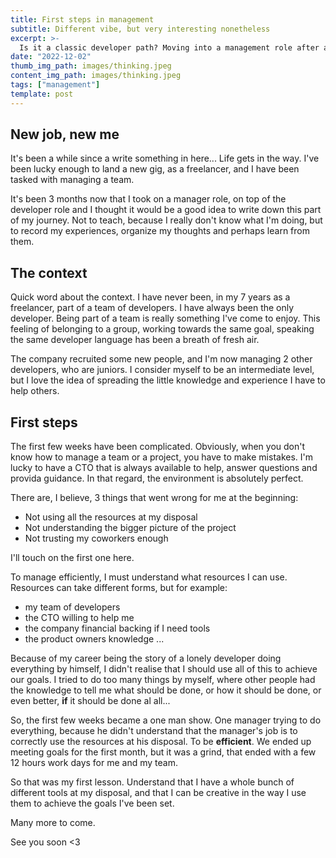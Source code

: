 ```yaml
---
title: First steps in management
subtitle: Different vibe, but very interesting nonetheless
excerpt: >-
  Is it a classic developer path? Moving into a management role after a few years? Well, my path is certainly going in that direction. So, what am I learning?
date: "2022-12-02"
thumb_img_path: images/thinking.jpeg
content_img_path: images/thinking.jpeg
tags: ["management"]
template: post
---
```


## New job, new me

It's been a while since a write something in here... Life gets in the way. I've been lucky enough to land a new gig, as a freelancer, and I have been tasked with managing a team.

It's been 3 months now that I took on a manager role, on top of the developer role and I thought it would be a good idea to write down this part of my journey. Not to teach, because I really don't know what I'm doing, but to record my experiences, organize my thoughts and perhaps learn from them.

## The context

Quick word about the context. I have never been, in my 7 years as a freelancer, part of a team of developers. I have always been the only developer. Being part of a team is really something I've come to enjoy. This feeling of belonging to a group, working towards the same goal, speaking the same developer language has been a breath of fresh air.

The company recruited some new people, and I'm now managing 2 other developers, who are juniors. I consider myself to be an intermediate level, but I love the idea of spreading the little knowledge and experience I have to help others.

## First steps

The first few weeks have been complicated. Obviously, when you don't know how to manage a team or a project, you have to make mistakes. I'm lucky to have a CTO that is always available to help, answer questions and provida guidance. In that regard, the environment is absolutely perfect.

There are, I believe, 3 things that went wrong for me at the beginning:

- Not using all the resources at my disposal
- Not understanding the bigger picture of the project
- Not trusting my coworkers enough

I'll touch on the first one here.

To manage efficiently, I must understand what resources I can use. Resources can take different forms, but for example:

- my team of developers
- the CTO willing to help me
- the company financial backing if I need tools
- the product owners knowledge
  ...

Because of my career being the story of a lonely developer doing everything by himself, I didn't realise that I should use all of this to achieve our goals. I tried to do too many things by myself, where other people had the knowledge to tell me what should be done, or how it should be done, or even better, **if** it should be done al all...

So, the first few weeks became a one man show. One manager trying to do everything, because he didn't understand that the manager's job is to correctly use the resources at his disposal. To be **efficient**. We ended up meeting goals for the first month, but it was a grind, that ended with a few 12 hours work days for me and my team.

So that was my first lesson. Understand that I have a whole bunch of different tools at my disposal, and that I can be creative in the way I use them to achieve the goals I've been set.

Many more to come.

See you soon <3

